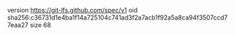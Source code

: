 version https://git-lfs.github.com/spec/v1
oid sha256:c36731d1e4ba1f14a725104c741ad3f2a7acb1f92a5a8ca94f3507ccd77eaa27
size 68
